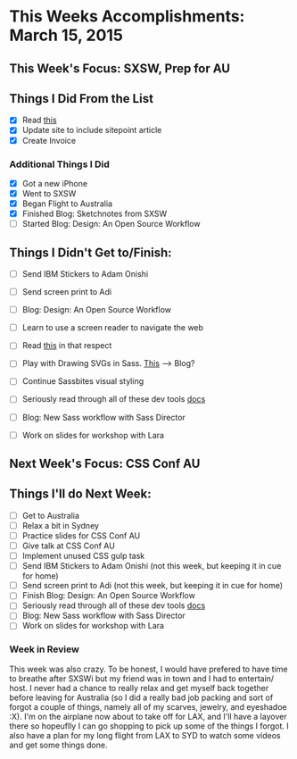 # This Weeks Accomplishments: March 15, 2015

## This Week's Focus: SXSW, Prep for AU

## Things I Did From the List
- [x] Read [this](http://addyosmani.com/blog/removing-unused-css/?utm_source=html5weekly&utm_medium=email)
- [x] Update site to include sitepoint article
- [x] Create Invoice

### Additional Things I Did

- [x] Got a new iPhone
- [x] Went to SXSW
- [x] Began Flight to Australia
- [x] Finished Blog: Sketchnotes from SXSW
- [ ] Started Blog: Design: An Open Source Workflow

## Things I Didn't Get to/Finish:
- [ ] Send IBM Stickers to Adam Onishi
- [ ] Send screen print to Adi
- [ ] Blog: Design: An Open Source Workflow
- [ ] Learn to use a screen reader to navigate the web
- [ ] Read [this](http://webaim.org/techniques/screenreader/) in that respect
- [ ] Play with Drawing SVGs in Sass. [This](http://blog.trifork.com/2014/05/14/advanced-theming-dynamic-svg-backgrounds-with-sass-the-right-way/) --> Blog?
- [ ] Continue Sassbites visual styling
- [ ] Seriously read through all of these dev tools [docs](https://developer.chrome.com/devtools/docs/network)
- [ ] Blog: New Sass workflow with Sass Director
- [ ] Work on slides for workshop with Lara


## Next Week's Focus: CSS Conf AU

## Things I'll do Next Week:

- [ ] Get to Australia
- [ ] Relax a bit in Sydney
- [ ] Practice slides for CSS Conf AU
- [ ] Give talk at CSS Conf AU
- [ ] Implement unused CSS gulp task
- [ ] Send IBM Stickers to Adam Onishi (not this week, but keeping it in cue for home)
- [ ] Send screen print to Adi (not this week, but keeping it in cue for home)
- [ ] Finish Blog: Design: An Open Source Workflow
- [ ] Seriously read through all of these dev tools [docs](https://developer.chrome.com/devtools/docs/network)
- [ ] Blog: New Sass workflow with Sass Director
- [ ] Work on slides for workshop with Lara

### Week in Review

This week was also crazy. To be honest, I would have prefered to have time to breathe after SXSWi but my friend was in town and I had to entertain/ host. I never had a chance to really relax and get myself back together before leaving for Australia (so I did a really bad job packing and sort of forgot a couple of things, namely all of my scarves, jewelry, and eyeshadoe :X). I'm on the airplane now about to take off for LAX, and I'll have a layover there so hopeuflly I can go shopping to pick up some of the things I forgot. I also have a plan for my long flight from LAX to SYD to watch some videos and get some things done.